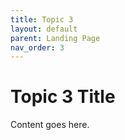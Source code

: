 ```yaml
---
title: Topic 3
layout: default
parent: Landing Page
nav_order: 3
---
```


# Topic 3 Title

Content goes here.